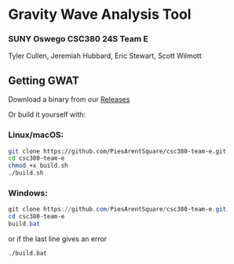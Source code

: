# Gravity Wave Analysis Tool
### SUNY Oswego CSC380 24S Team E
Tyler Cullen, Jeremiah Hubbard, Eric Stewart, Scott Wilmott

## Getting GWAT

Download a binary from our [Releases](https://github.com/PiesArentSquare/csc380-team-e/releases/tag/latest)

Or build it yourself with:

### Linux/macOS:
```bash
git clone https://github.com/PiesArentSquare/csc380-team-e.git
cd csc380-team-e
chmod +x build.sh
./build.sh
```
### Windows:
```powershell
git clone https://github.com/PiesArentSquare/csc380-team-e.git
cd csc380-team-e
build.bat
```
or if the last line gives an error
```
./build.bat
```